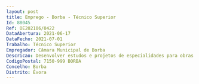 ```yaml
--- 
layout: post
title: Emprego - Borba - Técnico Superior
Id: 88045
Ref: OE202106/0422
DataAbertura: 2021-06-17
DataFecho: 2021-07-01
Trabalho: Técnico Superior
Empregador: Câmara Municipal de Borba
Descricao: Desenvolver estudos e projetos de especialidades para obras municipais  Executar outras atividades de caráter especializado, nomeadamente de conceção, estruturação e análise de bases de dados geográficas, atualização da cartografia e cadastro municipais  Preparar os procedimentos de contratação pública das empreitadas ou serviços necessários à manutenção, criação, construção ou alteração de edifícios, equipamentos municipais, espaços ou recintos públicos e elaborar as peças necessárias à correta instrução dos mesmos  Acompanhar e fiscalizar o desenvolvimento de obras municipais, por administração direta ou indireta, procurando garantir o cumprimento da legislação e o interesse público
CodigoPostal: 7150-999 BORBA
Concelho: Borba
Distrito: Évora
--- 
```

